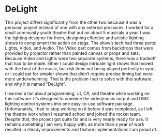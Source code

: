 # DeLight

This project differs significantly from the other two because it was a personal project instead of one with any external pressures. I worked for a small community youth theatre that put on about 5 musicals a year. I was the lighting designer for them, designing effective and artistic lighting shows to complement the action on stage. The show’s tech had three parts: Lights, Video, and Audio. The Video part comes from backdrops that were provided by projector rather than painted canvas or props and sets. Because Video and Lights were two separate systems, there was a tradeoff that had to be made. Either I could design intricate light shows that moved with the beat of the music, but risk them not being played perfectly in sync, or I could opt for simpler shows that didn’t require precise timing but were more underwhelming. That is the problem I set to solve with this software, and why it is named “DeLight”.

I learned a ton about programming, UI, C#, and theatre while working on this software. It’s designed to combine the video/music output and DMX lighting control systems into one easy-to-use software package. Unfortunately, I had to stop working on it before it was completed, as I left the theatre work when I resumed school and joined the rocket team. Despite that, the project got quite far and is very nearly ready for use. It remains something I am very happy with, as more than a year of work resulted in steady improvements and feature implementations I am proud of.
